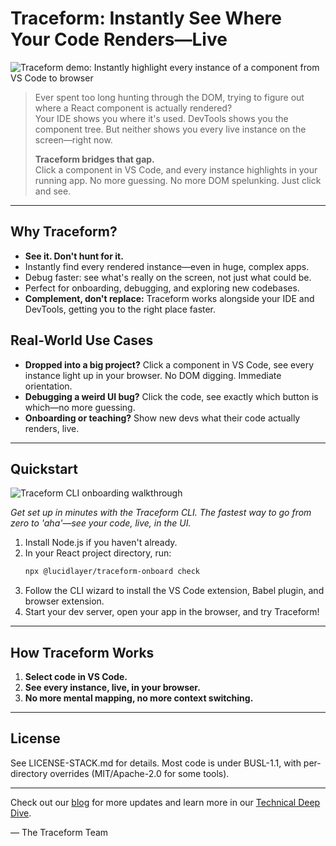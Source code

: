 # Traceform: Instantly See Where Your Code Renders—Live

![Traceform demo: Instantly highlight every instance of a component from VS Code to browser](./.github/demo.gif)

> Ever spent too long hunting through the DOM, trying to figure out where a React component is actually rendered?  
> Your IDE shows you where it's used. DevTools shows you the component tree. But neither shows you every live instance on the screen—right now.
>
> **Traceform bridges that gap.**  
> Click a component in VS Code, and every instance highlights in your running app. No more guessing. No more DOM spelunking. Just click and see.

---

## Why Traceform?
- **See it. Don't hunt for it.**
- Instantly find every rendered instance—even in huge, complex apps.
- Debug faster: see what's really on the screen, not just what could be.
- Perfect for onboarding, debugging, and exploring new codebases.
- **Complement, don't replace:** Traceform works alongside your IDE and DevTools, getting you to the right place faster.

## Real-World Use Cases
- **Dropped into a big project?** Click a component in VS Code, see every instance light up in your browser. No DOM digging. Immediate orientation.
- **Debugging a weird UI bug?** Click the code, see exactly which button is which—no more guessing.
- **Onboarding or teaching?** Show new devs what their code actually renders, live.

---

## Quickstart

![Traceform CLI onboarding walkthrough](./.github/onboarding.gif)

*Get set up in minutes with the Traceform CLI. The fastest way to go from zero to 'aha'—see your code, live, in the UI.*

1. Install Node.js if you haven't already.
2. In your React project directory, run:
   ```bash
   npx @lucidlayer/traceform-onboard check
   ```
3. Follow the CLI wizard to install the VS Code extension, Babel plugin, and browser extension.
4. Start your dev server, open your app in the browser, and try Traceform!

---

## How Traceform Works
1. **Select code in VS Code.**
2. **See every instance, live, in your browser.**
3. **No more mental mapping, no more context switching.**

---

## License
See LICENSE-STACK.md for details. Most code is under BUSL-1.1, with per-directory overrides (MIT/Apache-2.0 for some tools).

---

Check out our [blog](./blog/README.md) for more updates and learn more in our [Technical Deep Dive](https://traceform.framer.website/blog/technical-deep-dive).

— The Traceform Team
